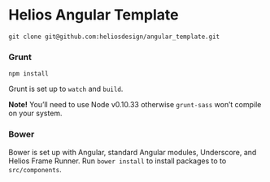 # Helios Angular Template

`git clone git@github.com:heliosdesign/angular_template.git`

### Grunt

`npm install`

Grunt is set up to `watch` and `build`.

**Note!** You’ll need to use Node v0.10.33 otherwise `grunt-sass` won’t compile on your system.

### Bower

Bower is set up with Angular, standard Angular modules, Underscore, and Helios Frame Runner. Run `bower install` to install packages to to `src/components`.
